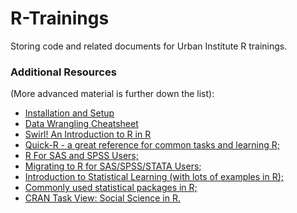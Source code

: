# R-Trainings
Storing code and related documents for Urban Institute R trainings.

<h3>Additional Resources</h3> 
<p>(More advanced material is further down the list):</p>
<ul>
<li><a href="https://cran.r-project.org/doc/contrib/Torfs+Brauer-Short-R-Intro.pdf">Installation and Setup</a></li>
<li><a href="http://www.rstudio.com/wp-content/uploads/2015/02/data-wrangling-cheatsheet.pdf">Data Wrangling Cheatsheet</a></li>
<li><a href="http://swirlstats.com/students.html">Swirl! An Introduction to R in R</a></li>
<li><a href="http://www.statmethods.net/">Quick-R - a great reference for common tasks and learning R;</a></li>
<li><a href="https://science.nature.nps.gov/im/datamgmt/statistics/r/documents/r_for_sas_spss_users.pdf">R For SAS and SPSS Users;</a></li>
<li><a href="http://scc.stat.ucla.edu/page_attachments/0000/0073/migrate_09S_1.pdf">Migrating to R for SAS/SPSS/STATA Users;</a></li>
<li><a href="http://www-bcf.usc.edu/~gareth/ISL/">Introduction to Statistical Learning (with lots of examples in R);</a></li>
<li><a href="http://web.stanford.edu/group/ssds/cgi-bin/drupal/files/Guides/Guide%20to%20R%20Packages_2.pdf">Commonly used statistical packages in R;</a></li>
<li><a href="https://cran.r-project.org/web/views/SocialSciences.html">CRAN Task View: Social Science in R.</a></li>
</ul>
